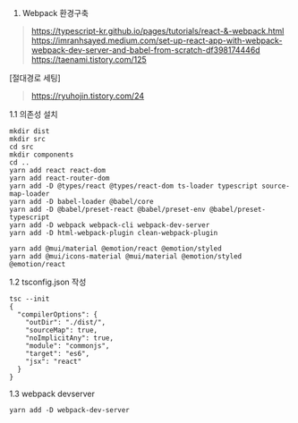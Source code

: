 1. Webpack 환경구축
> https://typescript-kr.github.io/pages/tutorials/react-&-webpack.html
> https://imranhsayed.medium.com/set-up-react-app-with-webpack-webpack-dev-server-and-babel-from-scratch-df398174446d
> https://taenami.tistory.com/125

[절대경로 세팅]
>https://ryuhojin.tistory.com/24

1.1 의존성 설치
```
mkdir dist
mkdir src
cd src
mkdir components
cd ..
yarn add react react-dom
yarn add react-router-dom
yarn add -D @types/react @types/react-dom ts-loader typescript source-map-loader
yarn add -D babel-loader @babel/core 
yarn add -D @babel/preset-react @babel/preset-env @babel/preset-typescript
yarn add -D webpack webpack-cli webpack-dev-server
yarn add -D html-webpack-plugin clean-webpack-plugin

yarn add @mui/material @emotion/react @emotion/styled
yarn add @mui/icons-material @mui/material @emotion/styled @emotion/react
```

1.2 tsconfig.json 작성
```
tsc --init
{
  "compilerOptions": {
    "outDir": "./dist/",
    "sourceMap": true,
    "noImplicitAny": true,
    "module": "commonjs",
    "target": "es6",
    "jsx": "react"
  }
}
```

1.3 webpack devserver
```
yarn add -D webpack-dev-server

```